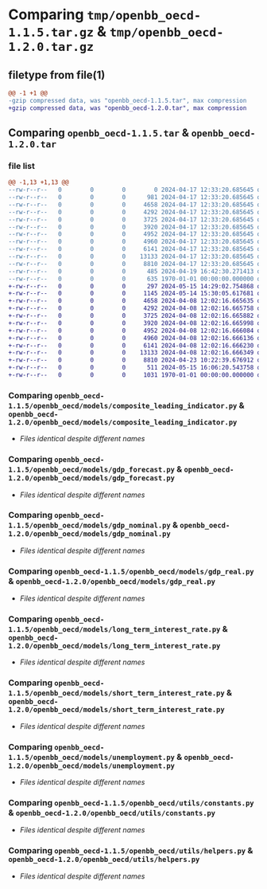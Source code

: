 # Comparing `tmp/openbb_oecd-1.1.5.tar.gz` & `tmp/openbb_oecd-1.2.0.tar.gz`

## filetype from file(1)

```diff
@@ -1 +1 @@
-gzip compressed data, was "openbb_oecd-1.1.5.tar", max compression
+gzip compressed data, was "openbb_oecd-1.2.0.tar", max compression
```

## Comparing `openbb_oecd-1.1.5.tar` & `openbb_oecd-1.2.0.tar`

### file list

```diff
@@ -1,13 +1,13 @@
--rw-r--r--   0        0        0        0 2024-04-17 12:33:20.685645 openbb_oecd-1.1.5/README.md
--rw-r--r--   0        0        0      981 2024-04-17 12:33:20.685645 openbb_oecd-1.1.5/openbb_oecd/__init__.py
--rw-r--r--   0        0        0     4658 2024-04-17 12:33:20.685645 openbb_oecd-1.1.5/openbb_oecd/models/composite_leading_indicator.py
--rw-r--r--   0        0        0     4292 2024-04-17 12:33:20.685645 openbb_oecd-1.1.5/openbb_oecd/models/gdp_forecast.py
--rw-r--r--   0        0        0     3725 2024-04-17 12:33:20.685645 openbb_oecd-1.1.5/openbb_oecd/models/gdp_nominal.py
--rw-r--r--   0        0        0     3920 2024-04-17 12:33:20.685645 openbb_oecd-1.1.5/openbb_oecd/models/gdp_real.py
--rw-r--r--   0        0        0     4952 2024-04-17 12:33:20.685645 openbb_oecd-1.1.5/openbb_oecd/models/long_term_interest_rate.py
--rw-r--r--   0        0        0     4960 2024-04-17 12:33:20.685645 openbb_oecd-1.1.5/openbb_oecd/models/short_term_interest_rate.py
--rw-r--r--   0        0        0     6141 2024-04-17 12:33:20.685645 openbb_oecd-1.1.5/openbb_oecd/models/unemployment.py
--rw-r--r--   0        0        0    13133 2024-04-17 12:33:20.685645 openbb_oecd-1.1.5/openbb_oecd/utils/constants.py
--rw-r--r--   0        0        0     8810 2024-04-17 12:33:20.685645 openbb_oecd-1.1.5/openbb_oecd/utils/helpers.py
--rw-r--r--   0        0        0      485 2024-04-19 16:42:30.271413 openbb_oecd-1.1.5/pyproject.toml
--rw-r--r--   0        0        0      635 1970-01-01 00:00:00.000000 openbb_oecd-1.1.5/PKG-INFO
+-rw-r--r--   0        0        0      297 2024-05-15 14:29:02.754868 openbb_oecd-1.2.0/README.md
+-rw-r--r--   0        0        0     1145 2024-05-14 15:30:05.617681 openbb_oecd-1.2.0/openbb_oecd/__init__.py
+-rw-r--r--   0        0        0     4658 2024-04-08 12:02:16.665635 openbb_oecd-1.2.0/openbb_oecd/models/composite_leading_indicator.py
+-rw-r--r--   0        0        0     4292 2024-04-08 12:02:16.665758 openbb_oecd-1.2.0/openbb_oecd/models/gdp_forecast.py
+-rw-r--r--   0        0        0     3725 2024-04-08 12:02:16.665882 openbb_oecd-1.2.0/openbb_oecd/models/gdp_nominal.py
+-rw-r--r--   0        0        0     3920 2024-04-08 12:02:16.665998 openbb_oecd-1.2.0/openbb_oecd/models/gdp_real.py
+-rw-r--r--   0        0        0     4952 2024-04-08 12:02:16.666084 openbb_oecd-1.2.0/openbb_oecd/models/long_term_interest_rate.py
+-rw-r--r--   0        0        0     4960 2024-04-08 12:02:16.666136 openbb_oecd-1.2.0/openbb_oecd/models/short_term_interest_rate.py
+-rw-r--r--   0        0        0     6141 2024-04-08 12:02:16.666230 openbb_oecd-1.2.0/openbb_oecd/models/unemployment.py
+-rw-r--r--   0        0        0    13133 2024-04-08 12:02:16.666349 openbb_oecd-1.2.0/openbb_oecd/utils/constants.py
+-rw-r--r--   0        0        0     8810 2024-04-23 10:22:39.676912 openbb_oecd-1.2.0/openbb_oecd/utils/helpers.py
+-rw-r--r--   0        0        0      511 2024-05-15 16:06:20.543758 openbb_oecd-1.2.0/pyproject.toml
+-rw-r--r--   0        0        0     1031 1970-01-01 00:00:00.000000 openbb_oecd-1.2.0/PKG-INFO
```

### Comparing `openbb_oecd-1.1.5/openbb_oecd/models/composite_leading_indicator.py` & `openbb_oecd-1.2.0/openbb_oecd/models/composite_leading_indicator.py`

 * *Files identical despite different names*

### Comparing `openbb_oecd-1.1.5/openbb_oecd/models/gdp_forecast.py` & `openbb_oecd-1.2.0/openbb_oecd/models/gdp_forecast.py`

 * *Files identical despite different names*

### Comparing `openbb_oecd-1.1.5/openbb_oecd/models/gdp_nominal.py` & `openbb_oecd-1.2.0/openbb_oecd/models/gdp_nominal.py`

 * *Files identical despite different names*

### Comparing `openbb_oecd-1.1.5/openbb_oecd/models/gdp_real.py` & `openbb_oecd-1.2.0/openbb_oecd/models/gdp_real.py`

 * *Files identical despite different names*

### Comparing `openbb_oecd-1.1.5/openbb_oecd/models/long_term_interest_rate.py` & `openbb_oecd-1.2.0/openbb_oecd/models/long_term_interest_rate.py`

 * *Files identical despite different names*

### Comparing `openbb_oecd-1.1.5/openbb_oecd/models/short_term_interest_rate.py` & `openbb_oecd-1.2.0/openbb_oecd/models/short_term_interest_rate.py`

 * *Files identical despite different names*

### Comparing `openbb_oecd-1.1.5/openbb_oecd/models/unemployment.py` & `openbb_oecd-1.2.0/openbb_oecd/models/unemployment.py`

 * *Files identical despite different names*

### Comparing `openbb_oecd-1.1.5/openbb_oecd/utils/constants.py` & `openbb_oecd-1.2.0/openbb_oecd/utils/constants.py`

 * *Files identical despite different names*

### Comparing `openbb_oecd-1.1.5/openbb_oecd/utils/helpers.py` & `openbb_oecd-1.2.0/openbb_oecd/utils/helpers.py`

 * *Files identical despite different names*


